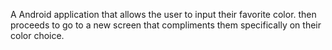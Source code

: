 A Android application that allows the user to input their favorite color.
then proceeds to go to a new screen that compliments them specifically on their color choice.



